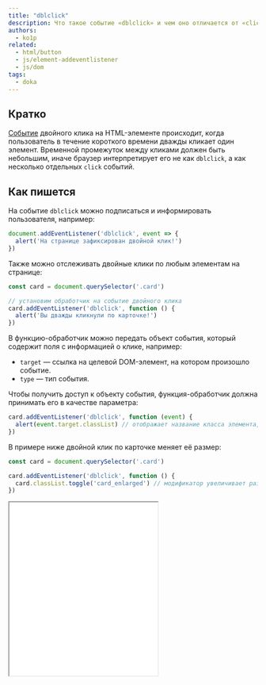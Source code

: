 ```yaml
---
title: "dblclick"
description: Что такое событие «dblclick» и чем оно отличается от «click»?"
authors:
  - ko1p
related:
  - html/button
  - js/element-addeventlistener
  - js/dom
tags:
  - doka
---
```


## Кратко

[Событие](/js/events/) двойного клика на HTML-элементе происходит, когда пользователь в течение короткого времени дважды кликает один элемент. Временной промежуток между кликами должен быть небольшим, иначе браузер интерпретирует его не как `dblclick`, а как несколько отдельных `click` событий.


## Как пишется

На событие `dblclick` можно подписаться и информировать пользователя, например:

```js
document.addEventListener('dblclick', event => {
  alert('На странице зафиксирован двойной клик!')
})
```

Также можно отслеживать двойные клики по любым элементам на странице:

```js
const card = document.querySelector('.card')

// установим обработчик на событие двойного клика
card.addEventListener('dblclick', function () {
  alert('Вы дважды кликнули по карточке!')
})
```

В функцию-обработчик можно передать объект события, который содержит поля с информацией о клике, например:

- `target` — ссылка на целевой DOM-элемент, на котором произошло событие.
- `type` — тип события.

Чтобы получить доступ к объекту события, функция-обработчик должна принимать его в качестве параметра:

```js
card.addEventListener('dblclick', function (event) {
  alert(event.target.classList) // отображает название класса элемента, по которому дважды кликнули
})
```

В примере ниже двойной клик по карточке меняет её размер:

```js
const card = document.querySelector('.card')

card.addEventListener('dblclick', function () {
  card.classList.toggle('card_enlarged') // модификатор увеличивает размер карточки
})
```

<iframe title="Название — Element.dblclick — Дока" src="demos/dblclicking/" height="350"></iframe>
